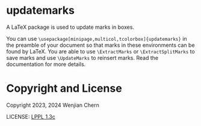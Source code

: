 # updatemarks
A LaTeX package is used to update marks in boxes.

You can use `\usepackage[minipage,multicol,tcolorbox]{updatemarks}` in the preamble 
of your document so that marks in these environments can be found by LaTeX.
You are able to use `\ExtractMarks` or `\ExtractSplitMarks` to save marks and 
use `\UpdateMarks` to reinsert marks. Read the documentation for more details.

# Copyright and License

Copyright 2023, 2024 Wenjian Chern

LICENSE: [LPPL 1.3c](http://www.latex-project.org/lppl.txt)
